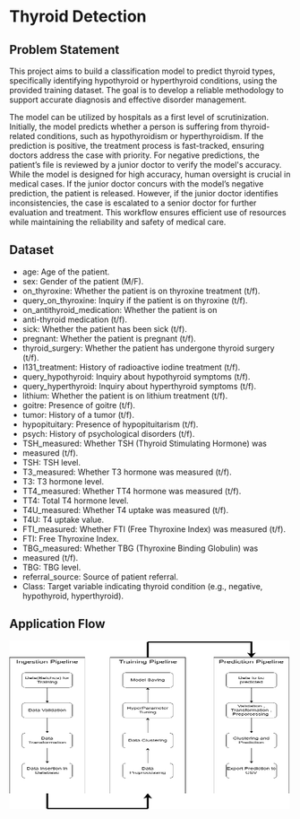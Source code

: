 
# Thyroid Detection

## Problem Statement

This project aims to build a classification model to predict thyroid types, specifically identifying hypothyroid or hyperthyroid conditions, using the provided training dataset. The goal is to develop a reliable methodology to support accurate diagnosis and effective disorder management.

The model can be utilized by hospitals as a first level of scrutinization. Initially, the model predicts whether a person is suffering from thyroid-related conditions, such as hypothyroidism or hyperthyroidism. If the prediction is positive, the treatment process is fast-tracked, ensuring doctors address the case with priority. For negative predictions, the patient’s file is reviewed by a junior doctor to verify the model's accuracy. While the model is designed for high accuracy, human oversight is crucial in medical cases. If the junior doctor concurs with the model’s negative prediction, the patient is released. However, if the junior doctor identifies inconsistencies, the case is escalated to a senior doctor for further evaluation and treatment. This workflow ensures efficient use of resources while maintaining the reliability and safety of medical care.




## Dataset

- age: Age of the patient.
- sex: Gender of the patient (M/F).
- on_thyroxine: Whether the patient is on thyroxine treatment (t/f).
- query_on_thyroxine: Inquiry if the patient is on thyroxine (t/f).
- on_antithyroid_medication: Whether the patient is on
- anti-thyroid medication (t/f).
- sick: Whether the patient has been sick (t/f).
- pregnant: Whether the patient is pregnant (t/f).
- thyroid_surgery: Whether the patient has undergone thyroid surgery (t/f).
- I131_treatment: History of radioactive iodine treatment (t/f).
- query_hypothyroid: Inquiry about hypothyroid symptoms (t/f).
- query_hyperthyroid: Inquiry about hyperthyroid symptoms (t/f).
- lithium: Whether the patient is on lithium treatment (t/f).
- goitre: Presence of goitre (t/f).
- tumor: History of a tumor (t/f).
- hypopituitary: Presence of hypopituitarism (t/f).
- psych: History of psychological disorders (t/f).
- TSH_measured: Whether TSH (Thyroid Stimulating Hormone) was
- measured (t/f).
- TSH: TSH level.
- T3_measured: Whether T3 hormone was measured (t/f).
- T3: T3 hormone level.
- TT4_measured: Whether TT4 hormone was measured (t/f).
- TT4: Total T4 hormone level.
- T4U_measured: Whether T4 uptake was measured (t/f).
- T4U: T4 uptake value.
- FTI_measured: Whether FTI (Free Thyroxine Index) was measured (t/f).
- FTI: Free Thyroxine Index.
- TBG_measured: Whether TBG (Thyroxine Binding Globulin) was
- measured (t/f).
- TBG: TBG level.
- referral_source: Source of patient referral.
- Class: Target variable indicating thyroid condition (e.g., negative, hypothyroid, hyperthyroid).


## Application Flow
<img src="assets\FlowDiagram.png" alt="Thyroid Classification Overview" width="500" height="300">

